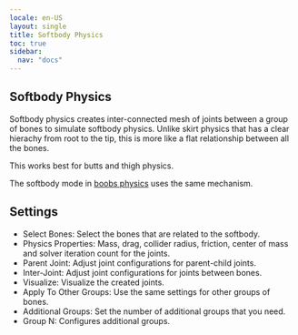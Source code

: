```yaml
---
locale: en-US
layout: single
title: Softbody Physics
toc: true
sidebar:
  nav: "docs"
---
```


## Softbody Physics

Softbody physics creates inter-connected mesh of joints between a group of bones to simulate softbody physics. Unlike skirt physics that has a clear hierachy from root to the tip, this is more like a flat relationship between all the bones.

This works best for butts and thigh physics. 

The softbody mode in [boobs physics](xps_boobs.md) uses the same mechanism. 

## Settings

* Select Bones: Select the bones that are related to the softbody.
* Physics Properties: Mass, drag, collider radius, friction, center of mass and solver iteration count for the joints.
* Parent Joint: Adjust joint configurations for parent-child joints.
* Inter-Joint: Adjust joint configurations for joints between bones.
* Visualize: Visualize the created joints.
* Apply To Other Groups: Use the same settings for other groups of bones.
* Additional Groups: Set the number of additional groups that you need.
* Group N: Configures additional groups.